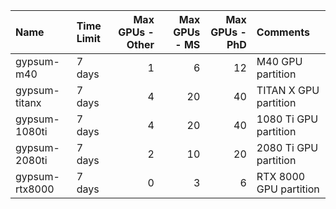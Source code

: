 | Name           | Time Limit   |   Max GPUs - Other |   Max GPUs - MS |   Max GPUs - PhD | Comments               |
|:---------------|:-------------|-------------------:|----------------:|-----------------:|:-----------------------|
| gypsum-m40     | 7 days       |                  1 |               6 |               12 | M40 GPU partition      |
| gypsum-titanx  | 7 days       |                  4 |              20 |               40 | TITAN X GPU partition  |
| gypsum-1080ti  | 7 days       |                  4 |              20 |               40 | 1080 Ti GPU partition  |
| gypsum-2080ti  | 7 days       |                  2 |              10 |               20 | 2080 Ti GPU partition  |
| gypsum-rtx8000 | 7 days       |                  0 |               3 |                6 | RTX 8000 GPU partition |

